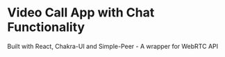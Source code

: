 # Video Call App with Chat Functionality

Built with React, Chakra-UI and Simple-Peer - A wrapper for WebRTC API
